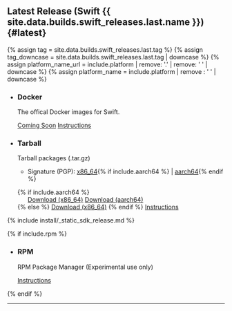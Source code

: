 ## Latest Release (Swift {{ site.data.builds.swift_releases.last.name }}) {#latest}

{% assign tag = site.data.builds.swift_releases.last.tag %}
{% assign tag_downcase = site.data.builds.swift_releases.last.tag | downcase %}
{% assign platform_name_url = include.platform | remove: '.' | remove: ' ' | downcase %}
{% assign platform_name = include.platform | remove : ' ' | downcase %}

<ul class="install-instruction">
  <li class="resource">
    <h3>Docker</h3>
    <p class="description">
      The offical Docker images for Swift.
    </p>
    <a href="https://hub.docker.com/_/swift" class="cta-secondary external">Coming Soon</a>
    <a href="/install/linux/docker" class="cta-secondary">Instructions</a>
  </li>
  <li class="resource">
    <h3>Tarball</h3>
    <p class="description">
      Tarball packages (.tar.gz)
      <ul>
        <li>Signature (PGP): <a href="https://download.swift.org/{{ tag_downcase }}/{{ platform_name_url }}/{{ tag }}/{{ tag }}-{{ platform_name }}.tar.gz.sig" >x86_64</a>{% if include.aarch64 %} | <a href="https://download.swift.org/{{ tag_downcase }}/{{ platform_name_url }}-aarch64/{{ tag }}/{{ tag }}-{{ platform_name }}-aarch64.tar.gz.sig">aarch64</a>{% endif %}</li>
      </ul>
    </p>
    {% if include.aarch64 %}
    <ul class="install-instruction">
      <a href="https://download.swift.org/{{ tag_downcase }}/{{ platform_name_url }}/{{ tag }}/{{ tag }}-{{ platform_name }}.tar.gz" class="cta-secondary">Download (x86_64)</a>
      <a href="https://download.swift.org/{{ tag_downcase }}/{{ platform_name_url }}-aarch64/{{ tag }}/{{ tag }}-{{ platform_name }}-aarch64.tar.gz" class="cta-secondary">Download (aarch64)</a>
    </ul>
    {% else %}
    <a href="https://download.swift.org/{{ tag_downcase }}/{{ platform_name_url }}/{{ tag }}/{{ tag }}-{{ platform_name }}.tar.gz" class="cta-secondary">Download (x86_64)</a>
    {% endif %}
    <a href="/install/linux/tarball" class="cta-secondary">Instructions</a>
  </li>
</ul>
{% include install/_static_sdk_release.md %}

{% if include.rpm %}
  <ul class="install-instruction">
    <li class="resource featured">
      <h3>RPM</h3>
      <p class="description">
        RPM Package Manager (Experimental use only)
      </p>
      <a href="/install/linux/rpm" class="cta-secondary">Instructions</a>
    </li>
  </ul>
{% endif %}

<hr>
